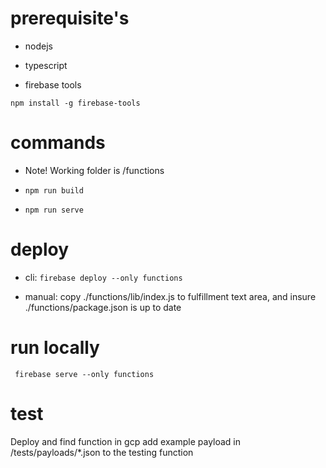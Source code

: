 # prerequisite's

- nodejs

- typescript

- firebase tools

```
npm install -g firebase-tools
```

# commands

- Note! Working folder is /functions

- `npm run build`
- `npm run serve`

# deploy

- cli: `firebase deploy --only functions`

- manual: copy ./functions/lib/index.js to fulfillment text area, and insure ./functions/package.json is up to date

# run locally

```
 firebase serve --only functions
```

# test

Deploy and find function in gcp
add example payload in /tests/payloads/\*.json to the testing function

